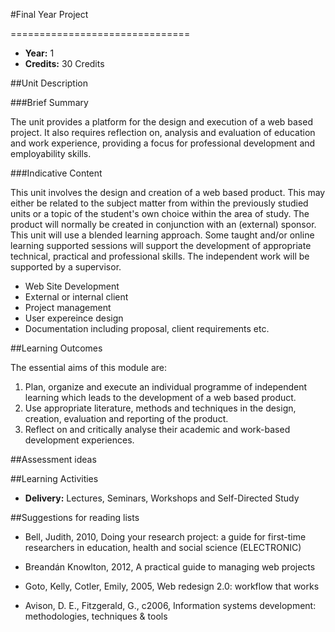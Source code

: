 #Final Year Project
<!-- Temporary title -->
===============================

+ __Year:__ 1
+ __Credits:__ 30 Credits


##Unit Description

###Brief Summary

<!-- 140 characters -->

The unit provides a platform for the design and execution of a web based project. It also requires reflection on, analysis and evaluation of education and work experience, providing a focus for professional development and employability skills.

###Indicative Content

This unit involves the design and creation of a web based product. This may either be related to the subject matter from within the previously studied units or a topic of the student's own choice within the area of study. The product will normally be created in conjunction with an (external) sponsor. This unit will use a blended learning approach. Some taught and/or online learning supported sessions will support the development of appropriate technical, practical and professional skills. The independent work will be supported by a supervisor.

+ Web Site Development
+ External or internal client
+ Project management
+ User expereince design
+ Documentation including proposal, client requirements etc.


##Learning Outcomes

The essential aims of this module are:

1. Plan, organize and execute an individual programme of independent learning which leads to the development of a web based product.
1. Use appropriate literature, methods and techniques in the design, creation, evaluation and reporting of the product.
1. 	Reflect on and critically analyse their academic and work-based development experiences.


##Assessment ideas



##Learning Activities

+ __Delivery:__ Lectures, Seminars, Workshops and Self-Directed Study

##Suggestions for reading lists

+ Bell, Judith, 2010, Doing your research project: a guide for first-time researchers in education, health and social science (ELECTRONIC)
+ Breandán Knowlton, 2012, A practical guide to managing web projects 
+ Goto, Kelly, Cotler, Emily, 2005, Web redesign 2.0: workflow that works

+ Avison, D. E., Fitzgerald, G., c2006, Information systems development: methodologies, techniques & tools




<!--

Notes

-->



